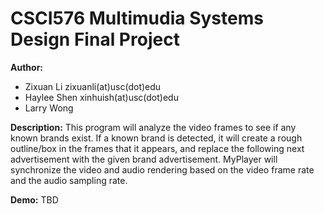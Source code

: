 # CSCI576 Multimudia Systems Design Final Project
**Author:**
- Zixuan Li zixuanli(at)usc(dot)edu
- Haylee Shen xinhuish(at)usc(dot)edu
- Larry Wong 

**Description:**
This program will analyze the video frames to see if any known brands exist. If a known brand is detected, it will create a rough outline/box in the frames that it appears, and replace the following next advertisement with the given brand advertisement. MyPlayer will synchronize the video and audio rendering based on the video frame rate and the audio sampling rate.


**Demo:**
TBD
